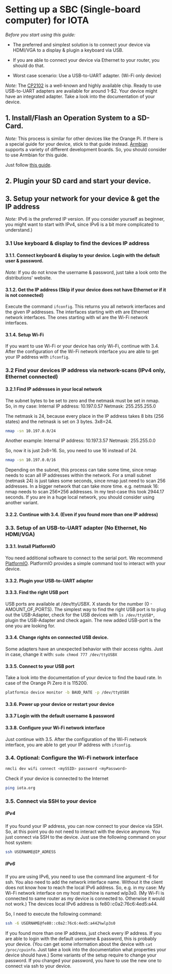 # Setting up a SBC (Single-board computer) for IOTA

*Before you start using this guide:*

- The preferred and simplest solution is to connect your device via HDMI/VGA to a display & plugin a keyboard via USB.

- If you are able to connect your device via Ethernet to your router, you should do that.

- Worst case scenario: Use a USB-to-UART adapter. (Wi-Fi only device)

*_Note:_* The [CP2102](https://www.silabs.com/products/development-tools/software/usb-to-uart-bridge-vcp-drivers) 
is a well-known and highly available chip. Ready to use USB-to-UART adapters are available for around 1-$2.
Your device might have an integrated adapter. Take a look into the documentation of your device.


## 1. Install/Flash an Operation System to a SD-Card.

*_Note:_* This process is similar for other devices like the Orange Pi. 
If there is a special guide for your device, stick to that guide instead. 
[Armbian](https://www.armbian.com/download/) supports a variety of different development boards. 
So, you should consider to use Armbian for this guide.

Just follow [this guide](https://www.raspberrypi.org/documentation/installation/installing-images/).

## 2. Plugin your SD card and start your device.

## 3. Setup your network for your device & get the IP address

*_Note:_* IPv6 is the preferred IP version. 
(If you consider yourself as beginner, you might want to start with IPv4, since IPv6 is a bit more complicated to understand.)


### 3.1 Use keyboard & display to find the devices IP address
				
#### 3.1.1. Connect keyboard & display to your device. Login with the default user & password. 

*_Note:_* If you do not know the username & password, just take a look onto the distributions' website.
		
#### 3.1.2. Get the IP address (Skip if your device does not have Ethernet or if it is not connected)

Execute the command ```ifconfig```. This returns you all network interfaces and the given IP addresses.
The interfaces starting with eth are Ethernet network interfaces. The ones starting with wl are the Wi-Fi network interfaces.

#### 3.1.4. Setup Wi-Fi

If you want to use Wi-Fi or your device has only Wi-Fi, continue with 3.4. After the configuration of the Wi-Fi network interface you are able
to get your IP address with ```ifconfig```.


### 3.2 Find your devices IP address via network-scans (IPv4 only, Ethernet connected)

#### 3.2.1 Find IP addresses in your local network

The subnet bytes to be set to zero and the netmask must be set in nmap.
So, in my case:
Internal IP address: 10.197.0.57
Netmask: 255.255.255.0

The netmask is 24, because every place in the IP address takes 8 bits (256 states) and the netmask is set on 3 bytes. 3x8=24.

```bash
nmap -sn 10.197.0.0/24
```

Another example:
Internal IP address: 10.197.3.57
Netmask: 255.255.0.0

So, now it is just 2x8=16. So, you need to use 16 instead of 24.

```bash
nmap -sn 10.197.0.0/16
```

Depending on the subnet, this process can take some time, since nmap needs to scan all IP addresses within the network. 
For a small subnet (netmask 24) is just takes some seconds, since nmap just need to scan 256 addresses.
In a bigger network that can take more time. e.g. netmask 16: nmap needs to scan 256*256 addresses. 
In my test-case this took 2944.17 seconds. If you are in a huge local network, you should consider using another variant.

#### 3.2.2. Continue with 3.4. (Even if you found more than one IP address)

	
### 3.3. Setup of an USB-to-UART adapter (No Ethernet, No HDMI/VGA)
	
#### 3.3.1. Install PlatformIO
You need additional software to connect to the serial port. We recommend [PlatformIO](https://docs.platformio.org/en/latest/userguide/cmd_device.html?highlight=monitor#platformio-device-monitor).
PlatformIO provides a simple command tool to interact with your device.

#### 3.3.2. Plugin your USB-to-UART adapter

#### 3.3.3. Find the right USB port

USB ports are available at /dev/ttyUSBX. X stands for the number (0 - AMOUNT_OF_PORTS).
The simplest way to find the right USB port is to plug out the USB-Adapter, check for the USB devices with
```ls /dev/ttyUSB*```, plugin the USB-Adapter and check again. The new added USB-port is the one you are looking for.

#### 3.3.4. Change rights on connected USB device. 

Some adapters have an unexpected behavior with their access rights. Just in case, change it with:
```sudo chmod 777 /dev/ttyUSBX```

#### 3.3.5. Connect to your USB port

Take a look into the documentation of your device to find the baud rate. In case of the Orange Pi Zero it is 115200.
```bash
platformio device monitor -b BAUD_RATE -p /dev/ttyUSBX
```

#### 3.3.6. Power up your device or restart your device 

#### 3.3.7 Login with the default username & password

#### 3.3.8. Configure your Wi-Fi network interface

Just continue with 3.5. After the configuration of the Wi-Fi network interface, you are able to get your IP address with ```ifconfig```.

### 3.4. Optional: Configure the Wi-Fi network interface

```bash
nmcli dev wifi connect <mySSID> password <myPassword>
```

Check if your device is connected to the Internet
```bash
ping iota.org
```

### 3.5. Connect via SSH to your device

##### IPv4

If you found your IP address, you can now connect to your device via SSH. So, at this point you do not need to interact with the device anymore.
You just connect via SSH to the device. Just use the following command on your host system:
```bash
ssh USERNAME@IP_ADRESS
```

##### IPv6

If you are using IPv6, you need to use the command line argument -6 for ssh. You also need to add the network interface name.
Without it the client does not know how to reach the local IPv6 address. So, e.g. in my case:
My Wi-Fi network interface on my host machine is named wlp3s0. (My Wi-Fi is connected to same router as my device is connected to. Otherwise it would not work.)
The devices local IPv6 address is fe80::c0a2:76c6:4ed5:a44.

So, I need to execute the following command:
```bash
ssh -6 USERNAME@fe80::c0a2:76c6:4ed5:a442%wlp3s0
```

If you found more than one IP address, just check every IP address.
If you are able to login with the default username & password, this is probably your device.
(You can get some information about the device with ```cat /proc/cpuinfo```. Just take a look into the documentation what properties your device should have.)
Some variants of the setup require to change your password. If you changed your password, you have to use the new one to connect via ssh to your device.
	